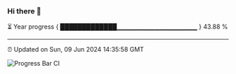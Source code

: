### Hi there 👋

⏳ Year progress { █████████████▁▁▁▁▁▁▁▁▁▁▁▁▁▁▁▁▁ } 43.88 %

---

⏰ Updated on Sun, 09 Jun 2024 14:35:58 GMT

![Progress Bar CI](https://github.com/IshwaranRudhara/GIT-ACTION/workflows/Progress%20Bar%20CI/badge.svg)
